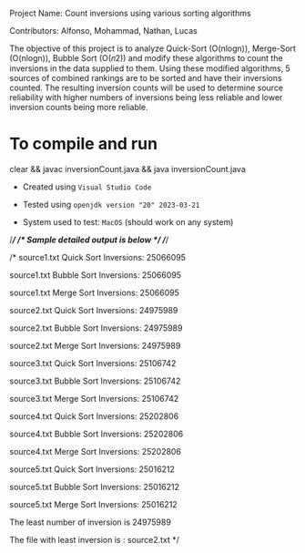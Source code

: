 Project Name: Count inversions using various sorting algorithms



Contributors: Alfonso, Mohammad, Nathan, Lucas



The objective of this project is to analyze Quick-Sort (O(nlogn)), Merge-Sort (O(nlogn)), Bubble Sort (O(𝑛2)) and modify these algorithms to count the inversions in the data supplied to them. Using these modified algorithms, 5 sources of combined rankings are to be sorted and have their inversions counted. The resulting inversion counts will be used to determine source reliability with higher numbers of inversions being less reliable and lower inversion counts being more reliable.



# To compile and run
clear && javac inversionCount.java && java inversionCount.java



* Created using `Visual Studio Code`

* Tested using `openjdk version "20" 2023-03-21`

* System used to test: `MacOS` (should work on any system)




/***********************************/
/* Sample detailed output is below */
/***********************************/

/*
source1.txt Quick Sort Inversions: 25066095

source1.txt Bubble Sort Inversions: 25066095

source1.txt Merge Sort Inversions: 25066095

source2.txt Quick Sort Inversions: 24975989

source2.txt Bubble Sort Inversions: 24975989

source2.txt Merge Sort Inversions: 24975989

source3.txt Quick Sort Inversions: 25106742

source3.txt Bubble Sort Inversions: 25106742

source3.txt Merge Sort Inversions: 25106742

source4.txt Quick Sort Inversions: 25202806

source4.txt Bubble Sort Inversions: 25202806

source4.txt Merge Sort Inversions: 25202806

source5.txt Quick Sort Inversions: 25016212

source5.txt Bubble Sort Inversions: 25016212

source5.txt Merge Sort Inversions: 25016212

The least number of inversion is 24975989

The file with least inversion is : source2.txt
*/

